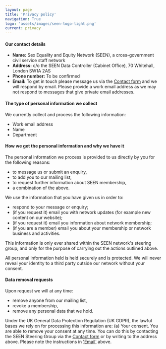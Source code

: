 ```yaml
---
layout: page
title: 'Privacy policy'
navigation: True
logo: 'assets/images/seen-logo-light.png'
current: privacy
---
```


#### Our contact details

- **Name:** Sex Equality and Equity Network (SEEN), a cross-government civil service staff network
- **Address:** c/o the SEEN Data Controller (Cabinet Office), 70 Whitehall, London SW1A 2AS
- **Phone number:** To be confirmed
- **Email:** To get in touch please message us via the [Contact form](/contact) and we will respond by email. Please provide a work email address as we may not respond to messages that give private email addresses.

#### The type of personal information we collect

We currently collect and process the following information:
- Work email address
- Name
- Department

#### How we get the personal information and why we have it

The personal information we process is provided to us directly by you for the following reasons:
- to message us or submit an enquiry,
- to add you to our mailing list,
- to request further information about SEEN membership,
- a combination of the above.

We use the information that you have given us in order to:
- respond to your message or enquiry;
- (if you request it) email you with network updates (for example new content on our website);
- (if you request it) email you information about network membership;
- (if you are a member) email you about your membership or network business and activities.

This information is only ever shared within the SEEN network's steering group, and only for the purpose of carrying out the actions outlined above.

All personal information held is held securely and is protected. We will never reveal your identity to a third party outside our network without your consent.

#### Data removal requests

Upon request we will at any time:
- remove anyone from our mailing list,
- revoke a membership,
- remove any personal data that we hold.

Under the UK General Data Protection Regulation (UK GDPR), the lawful bases we rely on for processing this information are: 
(a) Your consent. You are able to remove your consent at any time. You can do this by contacting the SEEN Steering Group via the [Contact form](/contact/) or by writing to the address above. Please note the instructions in ['Email'](#our-contact-details) above.
